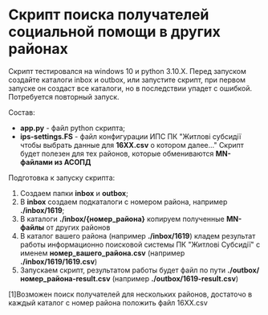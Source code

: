 # Скрипт поиска получателей социальной помощи в других районах
  Скрипт тестировался на windows 10 и python 3.10.X. Перед запуском создайте каталоги inbox и outbox, или запустите скрипт, при первом запуске он создаст все каталоги, но в последствии упадет с ошибкой. Потребуется повторный запуск.
  
Состав:
  - **app.py** - файл python скрипта;
  - **ips-settings.FS** - файл конфигурации ИПС ПК "Житлові субсидії чтобы выбрать данные для **16ХХ.csv** о котором далее..."
Скрипт будет полезен для тех районов, которые обмениваются **MN-файлами из АСОПД**
  
Подготовка к запуску скрипта:
1. Создаем папки **inbox** и **outbox**;
2. В **inbox** создаем подкаталоги с номером района, например **./inbox/1619**;
3. В каталоги **./inbox/{номер_района}** копируем полученные **MN-файлы** от других районов
4. В каталог вашего района (например **./inbox/1619**) кладем результат работы информационно поисковой системы ПК "Житлові Субсидії" с именем **номер_вашего_района.csv** (например **./inbox/1619/1619.csv**)
5. Запускаем скрипт, результатом работы будет файл по пути **./outbox/номер_района-result.csv** (например **./outbox/1619-result.csv**)


  [1]Возможен поиск получателей для нескольких районов, достаточо в каждый каталог с номер района положить файл 16ХХ.csv
